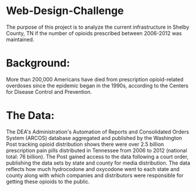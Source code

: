 # Web-Design-Challenge

The purpose of this project is to analyze the current infrastructure in Shelby County, TN if the number of opioids prescribed between 2006-2012 was maintained.

# Background: 

More than 200,000 Americans have died from prescription opioid-related overdoses since the epidemic began in the 1990s, according to the Centers for Disease Control and Prevention.

# The Data:

The DEA's Administration's Automation of Reports and Consolidated Orders System (ARCOS) database aggregated and published by the Washington Post tracking opioid distribution shows there were over 2.5 billion prescription pain pills distributed in Tennessee from 2006 to 2012 (national total: 76 billion). The Post gained access to the data following a court order, publishing the data sets by state and county for media distribution. The data reflects how much hydrocodone and oxycodone went to each state and county along with which companies and distributors were responsible for getting these opioids to the public.
